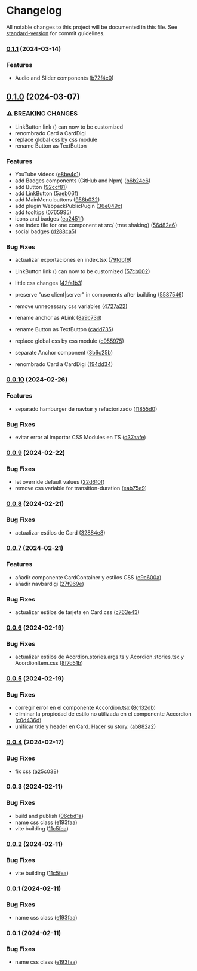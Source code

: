 # Changelog

All notable changes to this project will be documented in this file. See [standard-version](https://github.com/conventional-changelog/standard-version) for commit guidelines.

### [0.1.1](https://github.com/ByDSA/daukit/compare/v0.1.0...v0.1.1) (2024-03-14)


### Features

* Audio and Slider components ([b72f4c0](https://github.com/ByDSA/daukit/commit/b72f4c0e6b927d3ae57a7bd9389ef156c30eb0ad))

## [0.1.0](https://github.com/ByDSA/daukit/compare/v0.0.10...v0.1.0) (2024-03-07)


### ⚠ BREAKING CHANGES

* LinkButton link (<a>) can now to be customized
* renombrado Card a CardDigi
* replace global css by css module
* rename Button as TextButton

### Features

*  YouTube videos ([e8be4c1](https://github.com/ByDSA/daukit/commit/e8be4c1e71f9fe08a67749c0176df49bf2ab5633))
* add Badges components (GitHub and Npm) ([b6b24e6](https://github.com/ByDSA/daukit/commit/b6b24e63cd51e10d44e6c979800c5b5b0110686c))
* add Button ([92ccf81](https://github.com/ByDSA/daukit/commit/92ccf813d684f71037032c1f6f5afec224806762))
* add LinkButton ([5aeb06f](https://github.com/ByDSA/daukit/commit/5aeb06f5138269fba31d7ceb1006c757bf62be6e))
* add MainMenu buttons ([956b032](https://github.com/ByDSA/daukit/commit/956b0324ce2769092f909be08ec604fc4287d11d))
* add plugin WebpackPublicPugin ([36e049c](https://github.com/ByDSA/daukit/commit/36e049cde150a83ffda3e041dbce019a1625d3d2))
* add tooltips ([0765995](https://github.com/ByDSA/daukit/commit/0765995967c0053f7d5151c4cf3f9fdfb2651d09))
* icons and badges ([ea2451f](https://github.com/ByDSA/daukit/commit/ea2451f61164b8ee2456d5c35ca4d47dc9904d03))
* one index file for one component at src/ (tree shaking) ([56d82e6](https://github.com/ByDSA/daukit/commit/56d82e657dd029a22aa316805bdb2ae0629c265c))
* social badges ([d288ca5](https://github.com/ByDSA/daukit/commit/d288ca5ef5631ac3cc8d40a4f71ab59aa4c36b5e))


### Bug Fixes

* actualizar exportaciones en index.tsx ([79fdbf9](https://github.com/ByDSA/daukit/commit/79fdbf9ff409445affeaf9a2401090d6e0719491))
* LinkButton link (<a>) can now to be customized ([57cb002](https://github.com/ByDSA/daukit/commit/57cb00209b79147ef2b687729a56d80851390f8f))
* little css changes ([42fa1b3](https://github.com/ByDSA/daukit/commit/42fa1b3116d0d978a73bc5df31bf5fbbe93c5582))
* preserve "use client|server" in components after building ([5587546](https://github.com/ByDSA/daukit/commit/558754635df678d8bd9eab8a031f8fa33a9eb728))
* remove unnecessary css variables ([4727a22](https://github.com/ByDSA/daukit/commit/4727a225890df99a21386c4ae94a67488dd358dd))
* rename anchor as ALink ([8a9c73d](https://github.com/ByDSA/daukit/commit/8a9c73d7940c7da454d97f5b624eae55e75349a9))
* rename Button as TextButton ([cadd735](https://github.com/ByDSA/daukit/commit/cadd735ca69d39edc061ab58d504fd5ac15417ec))
* replace global css by css module ([c955975](https://github.com/ByDSA/daukit/commit/c955975d859007b3708024c23b15400e60bbf485))
* separate Anchor component ([3b6c25b](https://github.com/ByDSA/daukit/commit/3b6c25b213505751c2f83ec0f7f1cf98ce6a5cac))


* renombrado Card a CardDigi ([194dd34](https://github.com/ByDSA/daukit/commit/194dd34dc434e729882121dde31e94c097fad475))

### [0.0.10](https://github.com/ByDSA/daukit/compare/v0.0.9...v0.0.10) (2024-02-26)


### Features

* separado hamburger de navbar y refactorizado ([f1855d0](https://github.com/ByDSA/daukit/commit/f1855d0cd2d58e080ddbe3dd377fafae83fc1783))


### Bug Fixes

* evitar error al importar CSS Modules en TS ([d37aafe](https://github.com/ByDSA/daukit/commit/d37aafea71187966574fe0169d837125ac2ce555))

### [0.0.9](https://github.com/ByDSA/daukit/compare/v0.0.8...v0.0.9) (2024-02-22)


### Bug Fixes

* let override default values ([22d610f](https://github.com/ByDSA/daukit/commit/22d610fada7e48b29ee072a3c132b6be43259ca0))
* remove css variable for transition-duration ([eab75e9](https://github.com/ByDSA/daukit/commit/eab75e97ee371af3d47b7fbb8480b1ec6064f1e3))

### [0.0.8](https://github.com/ByDSA/daukit/compare/v0.0.7...v0.0.8) (2024-02-21)


### Bug Fixes

* actualizar estilos de Card ([32884e8](https://github.com/ByDSA/daukit/commit/32884e81483e880231bb3104b75ec23c556ebb7c))

### [0.0.7](https://github.com/ByDSA/daukit/compare/v0.0.6...v0.0.7) (2024-02-21)


### Features

* añadir componente CardContainer y estilos CSS ([e9c600a](https://github.com/ByDSA/daukit/commit/e9c600a41a1ef21c122861e62c466506ec00778c))
* añadir navbardigi ([27f969e](https://github.com/ByDSA/daukit/commit/27f969e3ce158bd85167160c56ae66883420e167))


### Bug Fixes

* actualizar estilos de tarjeta en Card.css ([c763e43](https://github.com/ByDSA/daukit/commit/c763e4353daec7a2d374fd4e9b7c4f2e631c5599))

### [0.0.6](https://github.com/ByDSA/daukit/compare/v0.0.5...v0.0.6) (2024-02-19)


### Bug Fixes

* actualizar estilos de Acordion.stories.args.ts y Acordion.stories.tsx y AcordionItem.css ([8f7d51b](https://github.com/ByDSA/daukit/commit/8f7d51bd5329fb93a15b330e110f97cc9fea244b))

### [0.0.5](https://github.com/ByDSA/daukit/compare/v0.0.4...v0.0.5) (2024-02-19)


### Bug Fixes

* corregir error en el componente Accordion.tsx ([8c132db](https://github.com/ByDSA/daukit/commit/8c132dba72537e86f19645f95805b0a0a9cac2fe))
* eliminar la propiedad de estilo no utilizada en el componente Accordion ([c0d436d](https://github.com/ByDSA/daukit/commit/c0d436d97ec7e0a8b9b8a45111ee72f463589cdc))
* unificar title y header en Card. Hacer su story. ([ab882a2](https://github.com/ByDSA/daukit/commit/ab882a296402e4c02718599effc5396b4bb8e21d))

### [0.0.4](https://github.com/ByDSA/daukit/compare/v0.0.3...v0.0.4) (2024-02-17)


### Bug Fixes

* fix css ([a25c038](https://github.com/ByDSA/daukit/commit/a25c0383e5580dcdf442ac069af3cf31ec2e656b))

### 0.0.3 (2024-02-11)


### Bug Fixes

* build and publish ([06cbd1a](https://github.com/ByDSA/daukit/commit/06cbd1a6ad1e1193f54ba51484ac97ba651ba212))
* name css class ([e193faa](https://github.com/ByDSA/daukit/commit/e193faa767374ca8042b89d16a02f60f9931ccdc))
* vite building ([11c5fea](https://github.com/ByDSA/daukit/commit/11c5fea48bf090778f32371781ea9e78eca2c144))

### [0.0.2](https://github.com/ByDSA/daukit/compare/v0.0.1...v0.0.2) (2024-02-11)


### Bug Fixes

* vite building ([11c5fea](https://github.com/ByDSA/daukit/commit/11c5fea48bf090778f32371781ea9e78eca2c144))

### 0.0.1 (2024-02-11)


### Bug Fixes

* name css class ([e193faa](https://github.com/ByDSA/daukit/commit/e193faa767374ca8042b89d16a02f60f9931ccdc))

### 0.0.1 (2024-02-11)


### Bug Fixes

* name css class ([e193faa](https://github.com/ByDSA/daukit/commit/e193faa767374ca8042b89d16a02f60f9931ccdc))
